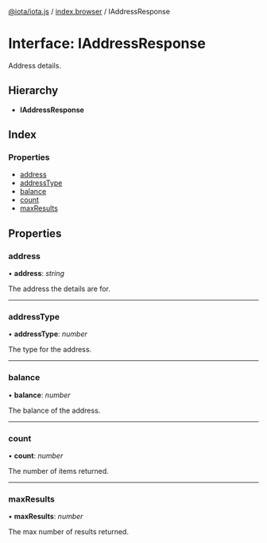 [@iota/iota.js](../README.md) / [index.browser](../modules/index_browser.md) / IAddressResponse

# Interface: IAddressResponse

Address details.

## Hierarchy

* **IAddressResponse**

## Index

### Properties

* [address](index_browser.iaddressresponse.md#address)
* [addressType](index_browser.iaddressresponse.md#addresstype)
* [balance](index_browser.iaddressresponse.md#balance)
* [count](index_browser.iaddressresponse.md#count)
* [maxResults](index_browser.iaddressresponse.md#maxresults)

## Properties

### address

• **address**: *string*

The address the details are for.

___

### addressType

• **addressType**: *number*

The type for the address.

___

### balance

• **balance**: *number*

The balance of the address.

___

### count

• **count**: *number*

The number of items returned.

___

### maxResults

• **maxResults**: *number*

The max number of results returned.
